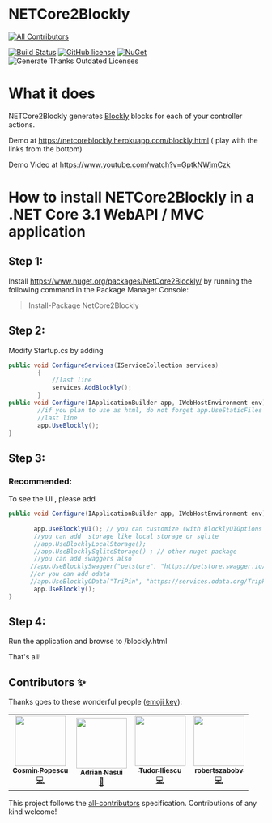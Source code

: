 # NETCore2Blockly

<!-- ALL-CONTRIBUTORS-BADGE:START - Do not remove or modify this section -->
[![All Contributors](https://img.shields.io/badge/all_contributors-4-orange.svg?style=flat-square)](#contributors-)
<!-- ALL-CONTRIBUTORS-BADGE:END -->
[![Build Status](https://dev.azure.com/ignatandrei0674/NETCoreBlockly/_apis/build/status/ignatandrei.NETCoreBlockly?branchName=master)](https://dev.azure.com/ignatandrei0674/NETCoreBlockly/_build?definitionId=9)
[![GitHub license](https://img.shields.io/badge/license-MIT-blue.svg)](https://github.com/ignatandrei/NetCore2Blockly/blob/master/LICENSE)
[![NuGet](https://img.shields.io/nuget/v/NetCore2Blockly.svg)](https://www.nuget.org/packages/NetCore2Blockly)
![Generate Thanks Outdated Licenses](https://github.com/ignatandrei/NETCoreBlockly/workflows/.NET%20Core/badge.svg)

# What it does
NETCore2Blockly generates [Blockly](https://developers.google.com/blockly) blocks for each of your controller actions. 

Demo at https://netcoreblockly.herokuapp.com/blockly.html ( play with the links from the bottom)

Demo Video at https://www.youtube.com/watch?v=GptkNWjmCzk

# How to install NETCore2Blockly in a .NET Core 3.1  WebAPI / MVC application

## Step 1:
Install https://www.nuget.org/packages/NetCore2Blockly/ by running the following command in the Package Manager Console:
> Install-Package NetCore2Blockly

## Step 2:
Modify Startup.cs by adding
```csharp
public void ConfigureServices(IServiceCollection services)
        {
            //last line
            services.AddBlockly();
        }
public void Configure(IApplicationBuilder app, IWebHostEnvironment env){
        //if you plan to use as html, do not forget app.UseStaticFiles
        //last line
        app.UseBlockly(); 
}
```

## Step 3:

### Recommended:

To see the UI , please add
```csharp
public void Configure(IApplicationBuilder app, IWebHostEnvironment env){
       
       app.UseBlocklyUI(); // you can customize (with BlocklyUIOptions argument )header name, start blocks, others... 
       //you can add  storage like local storage or sqlite 
       //app.UseBlocklyLocalStorage();
       //app.UseBlocklySqliteStorage() ; // other nuget package
       //you can add swaggers also
      //app.UseBlocklySwagger("petstore", "https://petstore.swagger.io/v2/swagger.json")
      //or you can add odata
      //app.UseBlocklyOData("TriPin", "https://services.odata.org/TripPinRESTierService/");
       app.UseBlockly();
}
```
 

## Step 4:
Run the application and browse to  /blockly.html

That's all!



## Contributors ✨

Thanks goes to these wonderful people ([emoji key](https://allcontributors.org/docs/en/emoji-key)):

<!-- ALL-CONTRIBUTORS-LIST:START - Do not remove or modify this section -->
<!-- prettier-ignore-start -->
<!-- markdownlint-disable -->
<table>
  <tr>
    <td align="center"><a href="http://www.chestiiautomate.ro/"><img src="https://avatars1.githubusercontent.com/u/4983185?v=4" width="100px;" alt=""/><br /><sub><b>Cosmin Popescu</b></sub></a><br /><a href="https://github.com/ignatandrei/NETCoreBlockly/commits?author=cosminpopescu14" title="Code">💻</a></td>
    <td align="center"><a href="https://github.com/adriannasui"><img src="https://avatars3.githubusercontent.com/u/8627433?v=4" width="100px;" alt=""/><br /><sub><b>Adrian Nasui</b></sub></a><br /><a href="https://github.com/ignatandrei/NETCoreBlockly/commits?author=adriannasui" title="Documentation">📖</a></td>
    <td align="center"><a href="https://github.com/tudorgbiliescu"><img src="https://avatars3.githubusercontent.com/u/8693567?v=4" width="100px;" alt=""/><br /><sub><b>Tudor Iliescu</b></sub></a><br /><a href="https://github.com/ignatandrei/NETCoreBlockly/commits?author=tudorgbiliescu" title="Code">💻</a></td>
    <td align="center"><a href="https://github.com/robertszabobv"><img src="https://avatars0.githubusercontent.com/u/9404144?v=4" width="100px;" alt=""/><br /><sub><b>robertszabobv</b></sub></a><br /><a href="https://github.com/ignatandrei/NETCoreBlockly/commits?author=robertszabobv" title="Code">💻</a></td>
  </tr>
</table>

<!-- markdownlint-enable -->
<!-- prettier-ignore-end -->
<!-- ALL-CONTRIBUTORS-LIST:END -->

This project follows the [all-contributors](https://github.com/all-contributors/all-contributors) specification. Contributions of any kind welcome!

